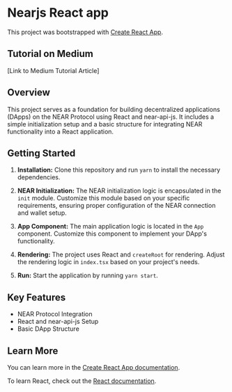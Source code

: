 # Nearjs React app

This project was bootstrapped with [Create React App](https://github.com/facebook/create-react-app).

## Tutorial on Medium

[Link to Medium Tutorial Article]

## Overview

This project serves as a foundation for building decentralized applications (DApps) on the NEAR Protocol using React and near-api-js. It includes a simple initialization setup and a basic structure for integrating NEAR functionality into a React application.

## Getting Started

1. **Installation:** Clone this repository and run `yarn` to install the necessary dependencies.

2. **NEAR Initialization:** The NEAR initialization logic is encapsulated in the `init` module. Customize this module based on your specific requirements, ensuring proper configuration of the NEAR connection and wallet setup.

3. **App Component:** The main application logic is located in the `App` component. Customize this component to implement your DApp's functionality.

4. **Rendering:** The project uses React and `createRoot` for rendering. Adjust the rendering logic in `index.tsx` based on your project's needs.

5. **Run:** Start the application by running `yarn start`.

## Key Features

- NEAR Protocol Integration
- React and near-api-js Setup
- Basic DApp Structure

## Learn More

You can learn more in the [Create React App documentation](https://facebook.github.io/create-react-app/docs/getting-started).

To learn React, check out the [React documentation](https://reactjs.org/).
